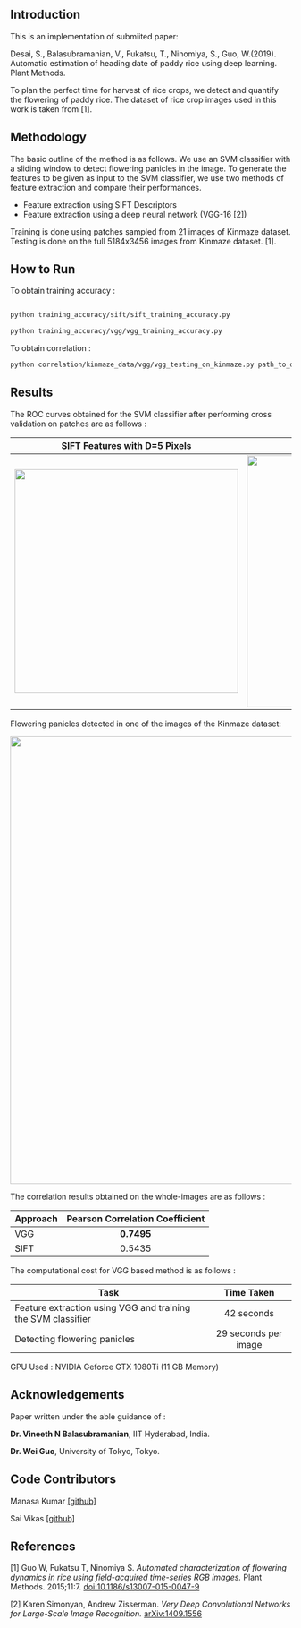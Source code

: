 
## Introduction

This is an implementation of submiited paper: 

Desai, S., Balasubramanian, V., Fukatsu, T., Ninomiya, S., Guo, W.(2019). Automatic estimation of heading date of paddy rice using deep learning. Plant Methods. 

To plan the perfect time for harvest of rice crops, we detect and quantify the flowering of paddy rice. The dataset of rice crop images used in this work is taken from [1].

## Methodology 

The basic outline of the method is as follows. We use an SVM classifier with a sliding window to detect flowering panicles in the image. To generate the features to be given as input to the SVM classifier, we use two methods of feature extraction and compare their performances.
 - Feature extraction using SIFT Descriptors
 - Feature extraction using a deep neural network (VGG-16 [2])

Training is done using patches sampled from 21 images of Kinmaze dataset. Testing is done on the full 5184x3456 images from Kinmaze dataset. [1].

## How to Run

To obtain training accuracy : 

```bash

python training_accuracy/sift/sift_training_accuracy.py

python training_accuracy/vgg/vgg_training_accuracy.py

```

To obtain correlation : 

```bash
python correlation/kinmaze_data/vgg/vgg_testing_on_kinmaze.py path_to_directory_containing_test_images/ output_probs.xlsx
```

## Results

The ROC curves obtained for the SVM classifier after performing cross validation on patches are as follows :



| SIFT Features with D=5 Pixels | VGG Features          | 
| ------------- |:-------------:| 
| <img src="https://i.imgur.com/ibPYUpn.png" width="400" />    | <img src="https://i.imgur.com/QWnS4EK.png" width="450" /> |

Flowering panicles detected in one of the images of the Kinmaze dataset: 

<img src="https://i.imgur.com/AaI9BCf.jpg" width="800" />

The correlation results obtained on the whole-images are as follows :

| Approach | Pearson Correlation Coefficient          | 
| ------------- |:-------------:| 
| VGG     | **0.7495** | 
| SIFT      | 0.5435       | 

The computational cost for VGG based method is as follows : 

| Task | Time Taken          | 
| ------------- |:-------------:| 
| Feature extraction using VGG and training the SVM classifier     | 42 seconds | 
| Detecting flowering panicles      | 29 seconds per image       |

GPU Used : NVIDIA Geforce GTX 1080Ti (11 GB Memory)

## Acknowledgements 
Paper written under the able guidance of :
 
  **Dr. Vineeth N Balasubramanian**,  IIT Hyderabad, India.

  **Dr. Wei Guo**, University of Tokyo, Tokyo.

## Code Contributors
Manasa Kumar [[github]](https://www.github.com/manasaKay/)

Sai Vikas [[github]](https://www.github.com/saivikas3/)

## References
[1] Guo W, Fukatsu T, Ninomiya S. *Automated characterization of flowering dynamics in rice using field-acquired time-series RGB images.* Plant Methods. 2015;11:7. [doi:10.1186/s13007-015-0047-9](https://doi.org/10.1186/s13007-015-0047-9)

[2] Karen Simonyan, Andrew Zisserman. *Very Deep Convolutional Networks for Large-Scale Image Recognition.* [arXiv:1409.1556](https://arxiv.org/abs/1409.1556)

